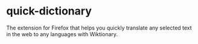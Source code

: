 # quick-dictionary
The extension for Firefox that helps you quickly translate any selected text in the web to any languages with Wiktionary.
